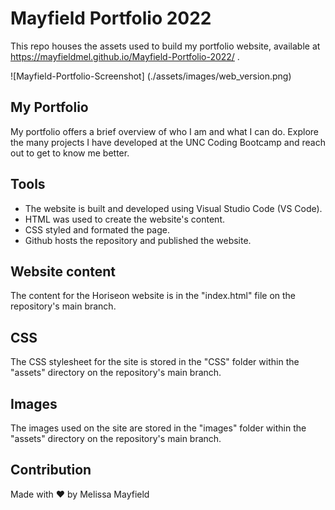 # Mayfield Portfolio 2022

 This repo houses the assets used to build my portfolio website, available at https://mayfieldmel.github.io/Mayfield-Portfolio-2022/ .

 ![Mayfield-Portfolio-Screenshot] (./assets/images/web_version.png)

 ## My Portfolio

My portfolio offers a brief overview of who I am and what I can do. Explore the many projects I have developed at the UNC Coding Bootcamp and reach out to get to know me better.

## Tools

* The website is built and developed using Visual Studio Code (VS Code). 
* HTML was used to create the website's content.
* CSS styled and formated the page. 
* Github hosts the repository and published the website.

## Website content

The content for the Horiseon website is in the "index.html" file on the repository's main branch.

## CSS

The CSS stylesheet for the site is stored in the "CSS" folder within the "assets" directory on the repository's main branch. 

## Images

The images used on the site are stored in the "images" folder within the "assets" directory on the repository's main branch.

## Contribution

Made with ❤️ by Melissa Mayfield